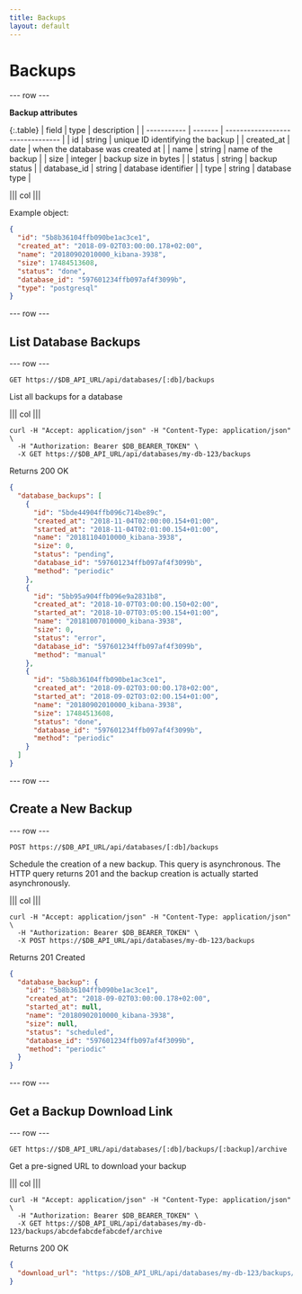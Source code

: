 ```yaml
---
title: Backups
layout: default
---
```


# Backups

--- row ---

**Backup attributes**

{:.table}
| field       | type    | description                      |
| ----------- | ------- | -------------------------------- |
| id          | string  | unique ID identifying the backup |
| created_at  | date    | when the database was created at |
| name        | string  | name of the backup               |
| size        | integer | backup size in bytes             |
| status      | string  | backup status                    |
| database_id | string  | database identifier              |
| type        | string  | database type                    |


||| col |||

Example object:

```json
{
  "id": "5b8b36104ffb090be1ac3ce1",
  "created_at": "2018-09-02T03:00:00.178+02:00",
  "name": "20180902010000_kibana-3938",
  "size": 17484513608,
  "status": "done",
  "database_id": "597601234ffb097af4f3099b",
  "type": "postgresql"
}
```

--- row ---

## List Database Backups

--- row ---

`GET https://$DB_API_URL/api/databases/[:db]/backups`

List all backups for a database

||| col |||

```shell
curl -H "Accept: application/json" -H "Content-Type: application/json" \
  -H "Authorization: Bearer $DB_BEARER_TOKEN" \
  -X GET https://$DB_API_URL/api/databases/my-db-123/backups
```

Returns 200 OK

```json
{
  "database_backups": [
    {
      "id": "5bde44904ffb096c714be89c",
      "created_at": "2018-11-04T02:00:00.154+01:00",
      "started_at": "2018-11-04T02:01:00.154+01:00",
      "name": "20181104010000_kibana-3938",
      "size": 0,
      "status": "pending",
      "database_id": "597601234ffb097af4f3099b",
      "method": "periodic"
    },
    {
      "id": "5bb95a904ffb096e9a2831b8",
      "created_at": "2018-10-07T03:00:00.150+02:00",
      "started_at": "2018-10-07T03:05:00.154+01:00",
      "name": "20181007010000_kibana-3938",
      "size": 0,
      "status": "error",
      "database_id": "597601234ffb097af4f3099b",
      "method": "manual"
    },
    {
      "id": "5b8b36104ffb090be1ac3ce1",
      "created_at": "2018-09-02T03:00:00.178+02:00",
      "started_at": "2018-09-02T03:02:00.154+01:00",
      "name": "20180902010000_kibana-3938",
      "size": 17484513608,
      "status": "done",
      "database_id": "597601234ffb097af4f3099b",
      "method": "periodic"
    }
  ]
}

```

--- row ---

## Create a New Backup

--- row ---

`POST https://$DB_API_URL/api/databases/[:db]/backups`

Schedule the creation of a new backup. This query is asynchronous. The HTTP
query returns 201 and the backup creation is actually started asynchronously.

||| col |||

```shell
curl -H "Accept: application/json" -H "Content-Type: application/json" \
  -H "Authorization: Bearer $DB_BEARER_TOKEN" \
  -X POST https://$DB_API_URL/api/databases/my-db-123/backups
```

Returns 201 Created

```json
{
  "database_backup": {
    "id": "5b8b36104ffb090be1ac3ce1",
    "created_at": "2018-09-02T03:00:00.178+02:00",
    "started_at": null,
    "name": "20180902010000_kibana-3938",
    "size": null,
    "status": "scheduled",
    "database_id": "597601234ffb097af4f3099b",
    "method": "periodic"
  }
}

```

--- row ---
## Get a Backup Download Link

--- row ---

`GET https://$DB_API_URL/api/databases/[:db]/backups/[:backup]/archive`

Get a pre-signed URL to download your backup

||| col |||

```shell
curl -H "Accept: application/json" -H "Content-Type: application/json" \
  -H "Authorization: Bearer $DB_BEARER_TOKEN" \
  -X GET https://$DB_API_URL/api/databases/my-db-123/backups/abcdefabcdefabcdef/archive
```

Returns 200 OK

```json
{
  "download_url": "https://$DB_API_URL/api/databases/my-db-123/backups/5b8a36104ffb090be1ac3ce1/download?token=token1234"
}
```
